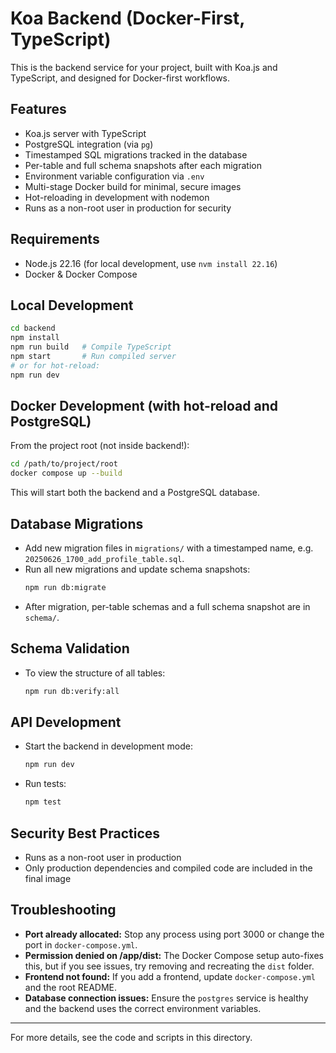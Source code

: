 # Koa Backend (Docker-First, TypeScript)

This is the backend service for your project, built with Koa.js and TypeScript, and designed for Docker-first workflows.

## Features
- Koa.js server with TypeScript
- PostgreSQL integration (via `pg`)
- Timestamped SQL migrations tracked in the database
- Per-table and full schema snapshots after each migration
- Environment variable configuration via `.env`
- Multi-stage Docker build for minimal, secure images
- Hot-reloading in development with nodemon
- Runs as a non-root user in production for security

## Requirements
- Node.js 22.16 (for local development, use `nvm install 22.16`)
- Docker & Docker Compose

## Local Development
```sh
cd backend
npm install
npm run build   # Compile TypeScript
npm start       # Run compiled server
# or for hot-reload:
npm run dev
```

## Docker Development (with hot-reload and PostgreSQL)
From the project root (not inside backend!):
```sh
cd /path/to/project/root
docker compose up --build
```
This will start both the backend and a PostgreSQL database.

## Database Migrations
- Add new migration files in `migrations/` with a timestamped name, e.g. `20250626_1700_add_profile_table.sql`.
- Run all new migrations and update schema snapshots:
  ```sh
  npm run db:migrate
  ```
- After migration, per-table schemas and a full schema snapshot are in `schema/`.

## Schema Validation
- To view the structure of all tables:
  ```sh
  npm run db:verify:all
  ```

## API Development
- Start the backend in development mode:
  ```sh
  npm run dev
  ```
- Run tests:
  ```sh
  npm test
  ```

## Security Best Practices
- Runs as a non-root user in production
- Only production dependencies and compiled code are included in the final image

## Troubleshooting
- **Port already allocated:** Stop any process using port 3000 or change the port in `docker-compose.yml`.
- **Permission denied on /app/dist:** The Docker Compose setup auto-fixes this, but if you see issues, try removing and recreating the `dist` folder.
- **Frontend not found:** If you add a frontend, update `docker-compose.yml` and the root README.
- **Database connection issues:** Ensure the `postgres` service is healthy and the backend uses the correct environment variables.

---

For more details, see the code and scripts in this directory.
